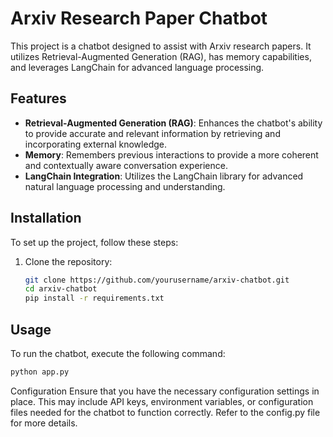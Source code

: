 # Arxiv Research Paper Chatbot

This project is a chatbot designed to assist with Arxiv research papers. It utilizes Retrieval-Augmented Generation (RAG), has memory capabilities, and leverages LangChain for advanced language processing.

## Features

- **Retrieval-Augmented Generation (RAG)**: Enhances the chatbot's ability to provide accurate and relevant information by retrieving and incorporating external knowledge.
- **Memory**: Remembers previous interactions to provide a more coherent and contextually aware conversation experience.
- **LangChain Integration**: Utilizes the LangChain library for advanced natural language processing and understanding.

## Installation

To set up the project, follow these steps:

1. Clone the repository:
    ```bash
    git clone https://github.com/yourusername/arxiv-chatbot.git
    cd arxiv-chatbot
    pip install -r requirements.txt
    ```

## Usage

To run the chatbot, execute the following command:

```bash
python app.py
```

Configuration
Ensure that you have the necessary configuration settings in place. This may include API keys, environment variables, or configuration files needed for the chatbot to function correctly. Refer to the config.py file for more details.
